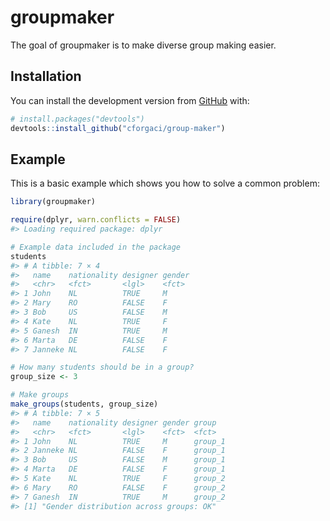 
<!-- README.md is generated from README.Rmd. Please edit that file -->

# groupmaker

<!-- badges: start -->
<!-- [![Codecov test coverage](https://codecov.io/gh/cforgaci/group-maker/branch/master/graph/badge.svg)](https://codecov.io/gh/cforgaci/group-maker?branch=master) -->
<!-- badges: end -->

The goal of groupmaker is to make diverse group making easier.

## Installation

You can install the development version from
[GitHub](https://github.com/) with:

``` r
# install.packages("devtools")
devtools::install_github("cforgaci/group-maker")
```

## Example

This is a basic example which shows you how to solve a common problem:

``` r
library(groupmaker)

require(dplyr, warn.conflicts = FALSE)
#> Loading required package: dplyr

# Example data included in the package
students
#> # A tibble: 7 × 4
#>   name    nationality designer gender
#>   <chr>   <fct>       <lgl>    <fct> 
#> 1 John    NL          TRUE     M     
#> 2 Mary    RO          FALSE    F     
#> 3 Bob     US          FALSE    M     
#> 4 Kate    NL          TRUE     F     
#> 5 Ganesh  IN          TRUE     M     
#> 6 Marta   DE          FALSE    F     
#> 7 Janneke NL          FALSE    F

# How many students should be in a group?
group_size <- 3

# Make groups
make_groups(students, group_size)
#> # A tibble: 7 × 5
#>   name    nationality designer gender group  
#>   <chr>   <fct>       <lgl>    <fct>  <fct>  
#> 1 John    NL          TRUE     M      group_1
#> 2 Janneke NL          FALSE    F      group_1
#> 3 Bob     US          FALSE    M      group_1
#> 4 Marta   DE          FALSE    F      group_1
#> 5 Kate    NL          TRUE     F      group_2
#> 6 Mary    RO          FALSE    F      group_2
#> 7 Ganesh  IN          TRUE     M      group_2
#> [1] "Gender distribution across groups: OK"
```

